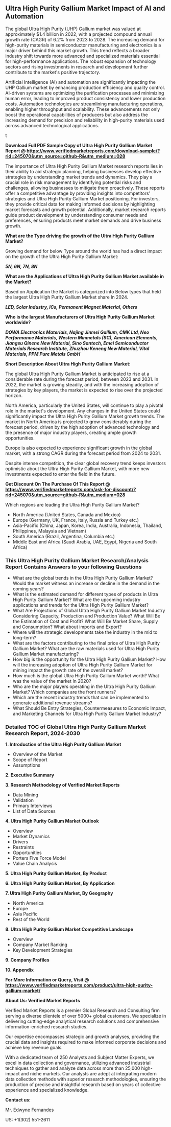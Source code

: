 <h2>Ultra High Purity Gallium Market Impact of AI and Automation</h2><p>The global Ultra High Purity (UHP) Gallium market was valued at approximately $1.4 billion in 2022, with a projected compound annual growth rate (CAGR) of 6.2% from 2023 to 2028. The increasing demand for high-purity materials in semiconductor manufacturing and electronics is a major driver behind this market growth. This trend reflects a broader industry shift towards more advanced and specialized materials essential for high-performance applications. The robust expansion of technology sectors and rising investments in research and development further contribute to the market's positive trajectory.</p><p>Artificial Intelligence (AI) and automation are significantly impacting the UHP Gallium market by enhancing production efficiency and quality control. AI-driven systems are optimizing the purification processes and minimizing human error, leading to improved product consistency and lower production costs. Automation technologies are streamlining manufacturing operations, enabling higher throughput and scalability. These advancements not only boost the operational capabilities of producers but also address the increasing demand for precision and reliability in high-purity materials used across advanced technological applications.</p>t</p><p id="" class=""><strong>Download Full PDF Sample Copy of Ultra High Purity Gallium Market Report @ <a href="https://www.verifiedmarketreports.com/download-sample/?rid=245070&utm_source=github-R&utm_medium=028" target="_blank">https://www.verifiedmarketreports.com/download-sample/?rid=245070&utm_source=github-R&utm_medium=028</a></strong></p><p>The importance of&nbsp;Ultra High Purity Gallium Market research reports lies in their ability to aid strategic planning, helping businesses develop effective strategies by understanding market trends and dynamics. They play a crucial role in risk management by identifying potential risks and challenges, allowing businesses to mitigate them proactively. These reports offer a competitive advantage by providing insights into competitors' strategies and Ultra High Purity Gallium Market positioning. For investors, they provide critical data for making informed decisions by highlighting market forecasts and growth potential. Additionally, market research reports guide product development by understanding consumer needs and preferences, ensuring products meet market demands and drive business growth.</p><p><strong>What are the&nbsp;Type driving the growth of the Ultra High Purity Gallium Market?</strong></p><p id="" class="">Growing demand for below Type around the world has had a direct impact on the growth of the Ultra High Purity Gallium Market:</p><em><strong>5N, 6N, 7N, 8N</strong></em></p><strong>What are the&nbsp;Applications&nbsp;of Ultra High Purity Gallium Market available in the Market?</strong></p><p id="" class="">Based on Application the Market is categorized into Below types that held the largest Ultra High Purity Gallium Market share In 2024.</p><em><strong>LED, Solar Industry, ICs, Permanent Magnet Material, Others</strong></em></p><strong>Who is the largest Manufacturers of Ultra High Purity Gallium Market worldwide?</strong></p><p><em><strong>DOWA Electronics Materials, Najing Jinmei Gallium, CMK Ltd, Neo Performance Materials, Western Minmetals (SC), American Elements, Jiangsu Qinene New Material, Sino Santech, Emei Semiconductor Materials Research Institute, Zhuzhou Keneng New Material, Vital Materials, PPM Pure Metals GmbH</strong></em></p><p id="" class=""><strong>Short Description About Ultra High Purity Gallium Market:</strong></p><p>The global Ultra High Purity Gallium Market is anticipated to rise at a considerable rate during the forecast period, between 2023 and 2031. In 2022, the market is growing steadily, and with the increasing adoption of strategies by key players, the market is expected to rise over the projected horizon.</p><p>North America, particularly the United States, will continue to play a pivotal role in the market's development. Any changes in the United States could significantly impact the Ultra High Purity Gallium Market growth trends. The market in North America is projected to grow considerably during the forecast period, driven by the high adoption of advanced technology and the presence of major industry players, creating ample growth opportunities.</p><p>Europe is also expected to experience significant growth in the global market, with a strong CAGR during the forecast period from 2024 to 2031.</p><p>Despite intense competition, the clear global recovery trend keeps investors optimistic about the Ultra High Purity Gallium Market, with more new investments expected to enter the field in the future.</p><p id="" class=""><strong>Get Discount On The Purchase Of This Report @ <a href="https://www.verifiedmarketreports.com/ask-for-discount/?rid=245070&utm_source=github-R&utm_medium=028" target="_blank">https://www.verifiedmarketreports.com/ask-for-discount/?rid=245070&utm_source=github-R&utm_medium=028</a></strong></p>Which regions are leading the Ultra High Purity Gallium Market?</p><ul><li>North America (United States, Canada and Mexico)</li><li>Europe (Germany, UK, France, Italy, Russia and Turkey etc.)</li><li>Asia-Pacific (China, Japan, Korea, India, Australia, Indonesia, Thailand, Philippines, Malaysia and Vietnam)</li><li>South America (Brazil, Argentina, Columbia etc.)</li><li>Middle East and Africa (Saudi Arabia, UAE, Egypt, Nigeria and South Africa)</li></ul><h3 id="" class="">This Ultra High Purity Gallium Market Research/Analysis Report Contains Answers to your following Questions</h3><ul><li>What are the global trends in the Ultra High Purity Gallium Market? Would the market witness an increase or decline in the demand in the coming years?</li><li>What is the estimated demand for different types of products in Ultra High Purity Gallium Market? What are the upcoming industry applications and trends for the Ultra High Purity Gallium Market?</li><li>What Are Projections of Global Ultra High Purity Gallium Market Industry Considering Capacity, Production and Production Value? What Will Be the Estimation of Cost and Profit? What Will Be Market Share, Supply and Consumption? What about imports and Export?</li><li>Where will the strategic developments take the industry in the mid to long-term?</li><li>What are the factors contributing to the final price of Ultra High Purity Gallium Market? What are the raw materials used for Ultra High Purity Gallium Market manufacturing?</li><li>How big is the opportunity for the Ultra High Purity Gallium Market? How will the increasing adoption of Ultra High Purity Gallium Market for mining impact the growth rate of the overall market?</li><li>How much is the global Ultra High Purity Gallium Market worth? What was the value of the market In 2020?</li><li>Who are the major players operating in the Ultra High Purity Gallium Market? Which companies are the front runners?</li><li>Which are the recent industry trends that can be implemented to generate additional revenue streams?</li><li>What Should Be Entry Strategies, Countermeasures to Economic Impact, and Marketing Channels for Ultra High Purity Gallium Market Industry?</li></ul><h3 id="" class="">Detailed TOC of Global Ultra High Purity Gallium Market Research Report, 2024-2030</h3><p id="" class=""><strong>1. Introduction of the Ultra High Purity Gallium Market</strong></p><ul><li>Overview of the Market</li><li>Scope of Report</li><li>Assumptions</li></ul><p id="" class=""><strong>2. Executive Summary</strong></p><p id="" class=""><strong>3. Research Methodology of Verified Market Reports</strong></p><ul><li>Data Mining</li><li>Validation</li><li>Primary Interviews</li><li>List of Data Sources</li></ul><p id="" class=""><strong>4. Ultra High Purity Gallium Market Outlook</strong></p><ul><li>Overview</li><li>Market Dynamics</li><li>Drivers</li><li>Restraints</li><li>Opportunities</li><li>Porters Five Force Model</li><li>Value Chain Analysis</li></ul><p id="" class=""><strong>5. Ultra High Purity Gallium Market, By Product</strong></p><p id="" class=""><strong>6. Ultra High Purity Gallium Market, By Application</strong></p><p id="" class=""><strong>7. Ultra High Purity Gallium Market, By Geography</strong></p><ul><li>North America</li><li>Europe</li><li>Asia Pacific</li><li>Rest of the World</li></ul><p id="" class=""><strong>8. Ultra High Purity Gallium Market Competitive Landscape</strong></p><ul><li>Overview</li><li>Company Market Ranking</li><li>Key Development Strategies</li></ul><p id="" class=""><strong>9. Company Profiles</strong></p><p id="" class=""><strong>10. Appendix</strong></p><p id="" class=""><strong>For More Information or Query, Visit @ <a href="https://www.verifiedmarketreports.com/product/ultra-high-purity-gallium-market/" target="_blank">https://www.verifiedmarketreports.com/product/ultra-high-purity-gallium-market/</a></strong></p><p id="" class=""><strong>About Us: Verified Market Reports</strong></p><p id="" class="">Verified Market Reports is a premier Global Research and Consulting firm serving a diverse clientele of over 5000+ global customers. We specialize in delivering cutting-edge analytical research solutions and comprehensive information-enriched research studies.</p><p id="" class="">Our expertise encompasses strategic and growth analyses, providing the crucial data and insights required to make informed corporate decisions and achieve key revenue goals.</p><p id="" class="">With a dedicated team of 250 Analysts and Subject Matter Experts, we excel in data collection and governance, utilizing advanced industrial techniques to gather and analyze data across more than 25,000 high-impact and niche markets. Our analysts are adept at integrating modern data collection methods with superior research methodologies, ensuring the production of precise and insightful research based on years of collective experience and specialized knowledge.</p><p id="" class=""><strong>Contact us:</strong></p><p id="" class="">Mr. Edwyne Fernandes</p><p id="" class="">US: +1(302) 551-2611</p>